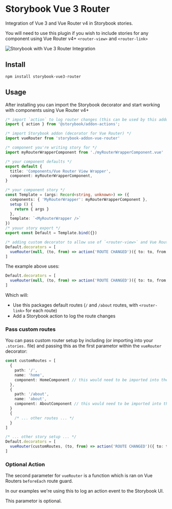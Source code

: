 # Storybook Vue 3 Router

Integration of Vue 3 and Vue Router v4 in Storybook stories.

You will need to use this plugin if you wish to include stories for any component using Vue Router v4+ `<router-view>` and `<router-link>`

![Storybook with Vue 3 Router Integration](https://github.com/NickMcBurney/storybook-vue-router/blob/main/storybook-vue-router.gif?raw=true)

## Install
`npm install storybook-vue3-router`

## Usage
After installing you can import the Storybook decorator and start working with components using Vue Router v4+
```ts
/* import `action` to log router changes (this can be used by this addon to log router events) */
import { action } from '@storybook/addon-actions';

/* import Storybook addon (decorator for Vue Router) */
import vueRouter from 'storybook-addon-vue-router'

/* component you're writing story for */
import myRouterWrapperComponent from './myRouterWrapperComponent.vue'

/* your component defaults */
export default {
  title: 'Components/Vue Router View Wrapper',
  component: myRouterWrapperComponent,
}

/* your component story */
const Template = (args: Record<string, unknown>) => ({
  components: { 'MyRouterWrapper': myRouterWrapperComponent },
  setup () {
    return { args }
  },
  template: `<MyRouterWrapper />`
})
/* youur story export */
export const Default = Template.bind({})

/* adding custom decorator to allow use of `<router-view>` and Vue Router 4+ */
Default.decorators = [
  vueRouter(null, (to, from) => action('ROUTE CHANGED')({ to: to, from: from }))
]
```

The example above uses:
```ts
Default.decorators = [
  vueRouter(null, (to, from) => action('ROUTE CHANGED')({ to: to, from: from }))
]
```

Which will:
- Use this packages default routes (`/` and `/about` routes, with `<router-link>` for each route)
- Add a Storybook action to log the route changes

### Pass custom routes
You can pass custom router setup by including (or importing into your `.stories.` file) and passing this as the first parametor within the `vueRouter` decorator:

```ts
const customRoutes = [
  {
    path: '/',
    name: 'home',
    component: HomeComponent // this would need to be imported into the `.stories` file
  },
  {
    path: '/about',
    name: 'about',
    component: AboutComponent // this would need to be imported into the `.stories` file
  }
  {
    /* ... other routes ... */
  }
]

/* ... other story setup ... */
Default.decorators = [
  vueRouter(customRoutes, (to, from) => action('ROUTE CHANGED')({ to: to, from: from }))
]
```

### Optional Action
The second parameter for `vueRouter` is a function which is ran on Vue Routers `beforeEach` route guard.

In our examples we're using this to log an action event to the Storybook UI.

This parametor is optional.